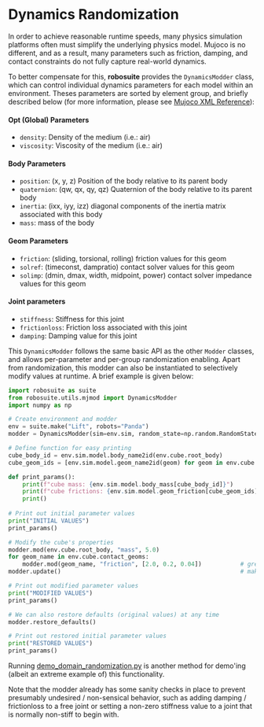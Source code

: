 # Dynamics Randomization

In order to achieve reasonable runtime speeds, many physics simulation platforms often must simplify the underlying physics model. Mujoco is no different, and as a result, many parameters such as friction, damping, and contact constraints do not fully capture real-world dynamics.

To better compensate for this, **robosuite** provides the `DynamicsModder` class, which can control individual dynamics parameters for each model within an environment. Theses parameters are sorted by element group, and briefly described below (for more information, please see [Mujoco XML Reference](http://www.mujoco.org/book/XMLreference.html)):
 
#### Opt (Global) Parameters
- `density`: Density of the medium (i.e.: air)
- `viscosity`: Viscosity of the medium (i.e.: air)

#### Body Parameters
- `position`: (x, y, z) Position of the body relative to its parent body
- `quaternion`: (qw, qx, qy, qz) Quaternion of the body relative to its parent body
- `inertia`: (ixx, iyy, izz) diagonal components of the inertia matrix associated with this body
- `mass`: mass of the body

#### Geom Parameters
- `friction`: (sliding, torsional, rolling) friction values for this geom
- `solref`: (timeconst, dampratio) contact solver values for this geom
- `solimp`: (dmin, dmax, width, midpoint, power) contact solver impedance values for this geom

#### Joint parameters
- `stiffness`: Stiffness for this joint
- `frictionloss`: Friction loss associated with this joint
- `damping`: Damping value for this joint

This `DynamicsModder` follows the same basic API as the other `Modder` classes, and allows per-parameter and per-group randomization enabling. Apart from randomization, this modder can also be instantiated to selectively modify values at runtime. A brief example is given below:

```python
import robosuite as suite
from robosuite.utils.mjmod import DynamicsModder
import numpy as np

# Create environment and modder
env = suite.make("Lift", robots="Panda")
modder = DynamicsModder(sim=env.sim, random_state=np.random.RandomState(5))

# Define function for easy printing
cube_body_id = env.sim.model.body_name2id(env.cube.root_body)
cube_geom_ids = [env.sim.model.geom_name2id(geom) for geom in env.cube.contact_geoms]

def print_params():
    print(f"cube mass: {env.sim.model.body_mass[cube_body_id]}")
    print(f"cube frictions: {env.sim.model.geom_friction[cube_geom_ids]}")
    print()
    
# Print out initial parameter values
print("INITIAL VALUES")
print_params()

# Modify the cube's properties
modder.mod(env.cube.root_body, "mass", 5.0)                                # make the cube really heavy
for geom_name in env.cube.contact_geoms:
    modder.mod(geom_name, "friction", [2.0, 0.2, 0.04])           # greatly increase the friction
modder.update()                                                   # make sure the changes propagate in sim

# Print out modified parameter values
print("MODIFIED VALUES")
print_params()

# We can also restore defaults (original values) at any time
modder.restore_defaults()

# Print out restored initial parameter values
print("RESTORED VALUES")
print_params()
```

Running [demo_domain_randomization.py](../demos.html#domain-randomization) is another method for demo'ing (albeit an extreme example of) this functionality.

Note that the modder already has some sanity checks in place to prevent presumably undesired / non-sensical behavior, such as adding damping / frictionloss to a free joint or setting a non-zero stiffness value to a joint that is normally non-stiff to begin with.
